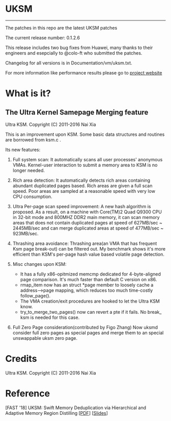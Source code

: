 # UKSM 
----------------------------------------------------
The patches in this repo are the latest UKSM patches

The current release number: 0.1.2.6

This release includes two bug fixes from Huawei, many thanks to their engineers and esepcially to @colo-ft who submitted the patches.

Changelog for all versions is in Documentation/vm/uksm.txt. 

For more information like performance results please go to [project website](http://kerneldedup.org)

# What is it?

The Ultra Kernel Samepage Merging feature
----------------------------------------------

Ultra KSM. Copyright (C) 2011-2016 Nai Xia

This is an improvement upon KSM. Some basic data structures and routines
are borrowed from ksm.c .

Its new features:

1. Full system scan:
     It automatically scans all user processes' anonymous VMAs. Kernel-user
     interaction to submit a memory area to KSM is no longer needed.

2. Rich area detection:
     It automatically detects rich areas containing abundant duplicated
     pages based. Rich areas are given a full scan speed. Poor areas are
     sampled at a reasonable speed with very low CPU consumption.

3. Ultra Per-page scan speed improvement:
     A new hash algorithm is proposed. As a result, on a machine with
     Core(TM)2 Quad Q9300 CPU in 32-bit mode and 800MHZ DDR2 main memory, it
     can scan memory areas that does not contain duplicated pages at speed of
     627MB/sec ~ 2445MB/sec and can merge duplicated areas at speed of
     477MB/sec ~ 923MB/sec.

4. Thrashing area avoidance:
     Thrashing area(an VMA that has frequent Ksm page break-out) can be
     filtered out. My benchmark shows it's more efficient than KSM's per-page
     hash value based volatile page detection.


5. Misc changes upon KSM:
     * It has a fully x86-opitmized memcmp dedicated for 4-byte-aligned page
       comparison. It's much faster than default C version on x86.
     * rmap_item now has an struct *page member to loosely cache a
       address-->page mapping, which reduces too much time-costly
       follow_page().
     * The VMA creation/exit procedures are hooked to let the Ultra KSM know.
     * try_to_merge_two_pages() now can revert a pte if it fails. No break_
       ksm is needed for this case.

6. Full Zero Page consideration(contributed by Figo Zhang)
   Now uksmd consider full zero pages as special pages and merge them to an
   special unswappable uksm zero page.

# Credits

Ultra KSM. Copyright (C) 2011-2016 Nai Xia


# Reference

[FAST '18] UKSM: Swift Memory Deduplication via Hierarchical and Adaptive Memory Region Distilling [[PDF](https://www.usenix.org/system/files/conference/fast18/fast18-xia.pdf)] [[Slides](https://www.usenix.org/sites/default/files/conference/protected-files/fast18_slides_xia.pdf)]
